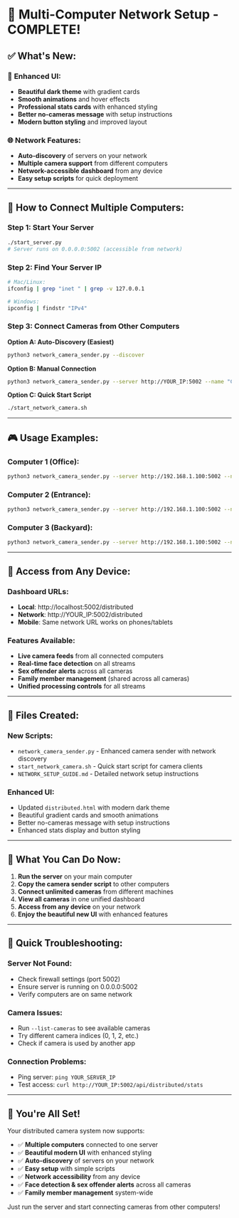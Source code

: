 # 🎉 Multi-Computer Network Setup - COMPLETE!

## ✅ **What's New:**

### 🎨 **Enhanced UI:**
- **Beautiful dark theme** with gradient cards
- **Smooth animations** and hover effects
- **Professional stats cards** with enhanced styling
- **Better no-cameras message** with setup instructions
- **Modern button styling** and improved layout

### 🌐 **Network Features:**
- **Auto-discovery** of servers on your network
- **Multiple camera support** from different computers
- **Network-accessible dashboard** from any device
- **Easy setup scripts** for quick deployment

---

## 🚀 **How to Connect Multiple Computers:**

### **Step 1: Start Your Server**
```bash
./start_server.py
# Server runs on 0.0.0.0:5002 (accessible from network)
```

### **Step 2: Find Your Server IP**
```bash
# Mac/Linux:
ifconfig | grep "inet " | grep -v 127.0.0.1

# Windows:
ipconfig | findstr "IPv4"
```

### **Step 3: Connect Cameras from Other Computers**

**Option A: Auto-Discovery (Easiest)**
```bash
python3 network_camera_sender.py --discover
```

**Option B: Manual Connection**
```bash
python3 network_camera_sender.py --server http://YOUR_IP:5002 --name "Camera_Name"
```

**Option C: Quick Start Script**
```bash
./start_network_camera.sh
```

---

## 🎮 **Usage Examples:**

### **Computer 1 (Office):**
```bash
python3 network_camera_sender.py --server http://192.168.1.100:5002 --name "Office_Camera"
```

### **Computer 2 (Entrance):**
```bash
python3 network_camera_sender.py --server http://192.168.1.100:5002 --name "Entrance_Camera"
```

### **Computer 3 (Backyard):**
```bash
python3 network_camera_sender.py --server http://192.168.1.100:5002 --name "Backyard_Camera"
```

---

## 📱 **Access from Any Device:**

### **Dashboard URLs:**
- **Local**: http://localhost:5002/distributed
- **Network**: http://YOUR_IP:5002/distributed
- **Mobile**: Same network URL works on phones/tablets

### **Features Available:**
- **Live camera feeds** from all connected computers
- **Real-time face detection** on all streams
- **Sex offender alerts** across all cameras
- **Family member management** (shared across all cameras)
- **Unified processing controls** for all streams

---

## 🔧 **Files Created:**

### **New Scripts:**
- `network_camera_sender.py` - Enhanced camera sender with network discovery
- `start_network_camera.sh` - Quick start script for camera clients
- `NETWORK_SETUP_GUIDE.md` - Detailed network setup instructions

### **Enhanced UI:**
- Updated `distributed.html` with modern dark theme
- Beautiful gradient cards and smooth animations
- Better no-cameras message with setup instructions
- Enhanced stats display and button styling

---

## 🎯 **What You Can Do Now:**

1. **Run the server** on your main computer
2. **Copy the camera sender script** to other computers
3. **Connect unlimited cameras** from different machines
4. **View all cameras** in one unified dashboard
5. **Access from any device** on your network
6. **Enjoy the beautiful new UI** with enhanced features

---

## 🚨 **Quick Troubleshooting:**

### **Server Not Found:**
- Check firewall settings (port 5002)
- Ensure server is running on 0.0.0.0:5002
- Verify computers are on same network

### **Camera Issues:**
- Run `--list-cameras` to see available cameras
- Try different camera indices (0, 1, 2, etc.)
- Check if camera is used by another app

### **Connection Problems:**
- Ping server: `ping YOUR_SERVER_IP`
- Test access: `curl http://YOUR_IP:5002/api/distributed/stats`

---

## 🎉 **You're All Set!**

Your distributed camera system now supports:
- ✅ **Multiple computers** connected to one server
- ✅ **Beautiful modern UI** with enhanced styling
- ✅ **Auto-discovery** of servers on your network
- ✅ **Easy setup** with simple scripts
- ✅ **Network accessibility** from any device
- ✅ **Face detection & sex offender alerts** across all cameras
- ✅ **Family member management** system-wide

Just run the server and start connecting cameras from other computers!
